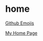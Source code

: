 # home

[Github Emojis](https://gist.github.com/roachhd/1f029bd4b50b8a524f3c#gistcomment-2754068)

[My Home Page](https://j5r.github.io/home)
